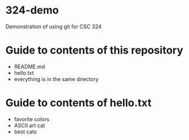 # 324-demo
Demonstration of using git for CSC 324

# Guide to contents of this repository
- README.md
- hello.txt
- everything is in the same directory

# Guide to contents of hello.txt
- favorite colors
- ASCII art cat
- best cats
